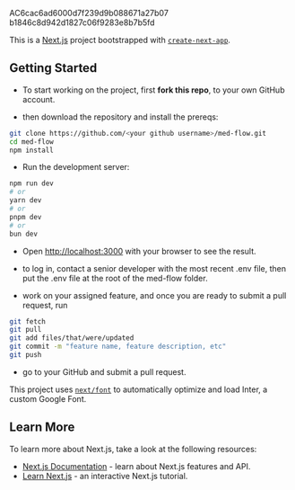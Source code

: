 AC6cac6ad6000d7f239d9b088671a27b07
b1846c8d942d1827c06f9283e8b7b5fd


This is a [Next.js](https://nextjs.org/) project bootstrapped with [`create-next-app`](https://github.com/vercel/next.js/tree/canary/packages/create-next-app).

## Getting Started

- To start working on the project, first **fork this repo**, to your own GitHub account.

- then download the repository and install the prereqs:
```bash
git clone https://github.com/<your github username>/med-flow.git
cd med-flow
npm install
```

- Run the development server:
```bash
npm run dev
# or
yarn dev
# or
pnpm dev
# or
bun dev
```
- Open [http://localhost:3000](http://localhost:3000) with your browser to see the result.

- to log in, contact a senior developer with the most recent .env file, then put the .env file at the root of the med-flow folder.

- work on your assigned feature, and once you are ready to submit a pull request, run 
```bash
git fetch 
git pull
git add files/that/were/updated
git commit -m "feature name, feature description, etc"
git push
```
- go to your GitHub and submit a pull request.


This project uses [`next/font`](https://nextjs.org/docs/basic-features/font-optimization) to automatically optimize and load Inter, a custom Google Font.

## Learn More


To learn more about Next.js, take a look at the following resources:

- [Next.js Documentation](https://nextjs.org/docs) - learn about Next.js features and API.
- [Learn Next.js](https://nextjs.org/learn) - an interactive Next.js tutorial.


